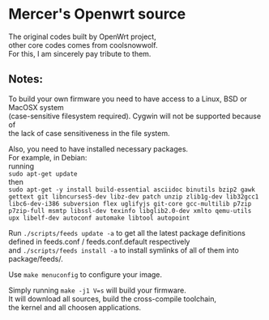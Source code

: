 # Mercer's Openwrt source
The original codes built by OpenWrt project, \
other core codes comes from coolsnowwolf. \
For this, I am sincerely pay tribute to them.

## Notes:

To build your own firmware you need to have access to a Linux, BSD or MacOSX system\
(case-sensitive filesystem required). Cygwin will not be supported because of\
the lack of case sensitiveness in the file system.

Also, you need to have installed necessary packages.\
For example, in Debian: \
running\
`sudo apt-get update`\
then\
`sudo apt-get -y install build-essential asciidoc binutils bzip2 gawk gettext git libncurses5-dev libz-dev patch unzip zlib1g-dev lib32gcc1 libc6-dev-i386 subversion flex uglifyjs git-core gcc-multilib p7zip p7zip-full msmtp libssl-dev texinfo libglib2.0-dev xmlto qemu-utils upx libelf-dev autoconf automake libtool autopoint`

Run `./scripts/feeds update -a` to get all the latest package definitions\
defined in feeds.conf / feeds.conf.default respectively\
and `./scripts/feeds install -a` to install symlinks of all of them into\
package/feeds/.

Use `make menuconfig` to configure your image.

Simply running `make -j1 V=s` will build your firmware.\
It will download all sources, build the cross-compile toolchain, \
the kernel and all choosen applications.
